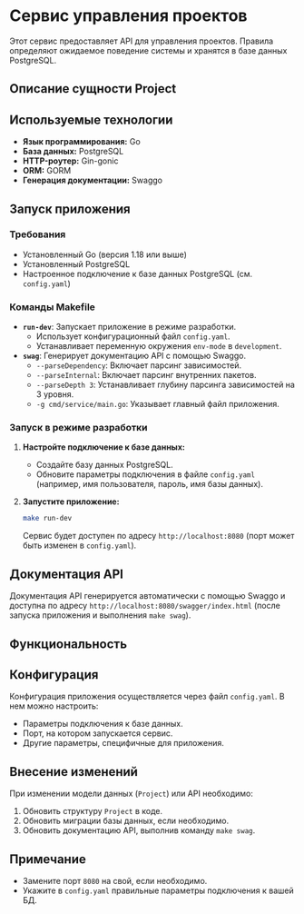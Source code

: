 # Сервис управления проектов

Этот сервис предоставляет API для управления проектов. Правила определяют ожидаемое поведение системы и хранятся в базе данных PostgreSQL.

## Описание сущности Project


## Используемые технологии

*   **Язык программирования:** Go
*   **База данных:** PostgreSQL
*   **HTTP-роутер:** Gin-gonic
*   **ORM:** GORM
*   **Генерация документации:** Swaggo

## Запуск приложения

### Требования

*   Установленный Go (версия 1.18 или выше)
*   Установленный PostgreSQL
*   Настроенное подключение к базе данных PostgreSQL (см. `config.yaml`)

### Команды Makefile

*   **`run-dev`**: Запускает приложение в режиме разработки.
    *   Использует конфигурационный файл `config.yaml`.
    *   Устанавливает переменную окружения `env-mode` в `development`.
*   **`swag`**: Генерирует документацию API с помощью Swaggo.
    *   `--parseDependency`: Включает парсинг зависимостей.
    *   `--parseInternal`: Включает парсинг внутренних пакетов.
    *   `--parseDepth 3`: Устанавливает глубину парсинга зависимостей на 3 уровня.
    *   `-g cmd/service/main.go`: Указывает главный файл приложения.

### Запуск в режиме разработки

1.  **Настройте подключение к базе данных:**
    *   Создайте базу данных PostgreSQL.
    *   Обновите параметры подключения в файле `config.yaml` (например, имя пользователя, пароль, имя базы данных).
2.  **Запустите приложение:**

    ```bash
    make run-dev
    ```
    Сервис будет доступен по адресу `http://localhost:8080` (порт может быть изменен в `config.yaml`).

## Документация API

Документация API генерируется автоматически с помощью Swaggo и доступна по адресу `http://localhost:8080/swagger/index.html` (после запуска приложения и выполнения `make swag`).

## Функциональность



## Конфигурация

Конфигурация приложения осуществляется через файл `config.yaml`. В нем можно настроить:

*   Параметры подключения к базе данных.
*   Порт, на котором запускается сервис.
*   Другие параметры, специфичные для приложения.

## Внесение изменений

При изменении модели данных (`Project`) или API необходимо:

1.  Обновить структуру `Project` в коде.
2.  Обновить миграции базы данных, если необходимо.
3.  Обновить документацию API, выполнив команду `make swag`.

## Примечание
* Замените порт `8080` на свой, если необходимо.
* Укажите в `config.yaml` правильные параметры подключения к вашей БД.